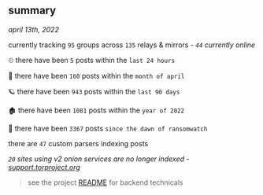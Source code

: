 
## summary
_april 13th, 2022_

currently tracking `95` groups across `135` relays & mirrors - _`44` currently online_

⏲ there have been `5` posts within the `last 24 hours`

🦈 there have been `160` posts within the `month of april`

🪐 there have been `943` posts within the `last 90 days`

🏚 there have been `1081` posts within the `year of 2022`

🦕 there have been `3367` posts `since the dawn of ransomwatch`

there are `47` custom parsers indexing posts

_`20` sites using v2 onion services are no longer indexed - [support.torproject.org](https://support.torproject.org/onionservices/v2-deprecation/)_

> see the project [README](https://github.com/thetanz/ransomwatch#ransomwatch--) for backend technicals
